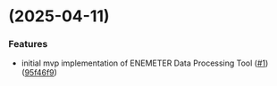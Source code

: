 #  (2025-04-11)


### Features

* initial mvp implementation of ENEMETER Data Processing Tool ([#1](https://github.com/MonDesa/enemeter-data-processing/issues/1)) ([95f46f9](https://github.com/MonDesa/enemeter-data-processing/commit/95f46f9bec7278f789072a70b0ee967d94c7688d))



